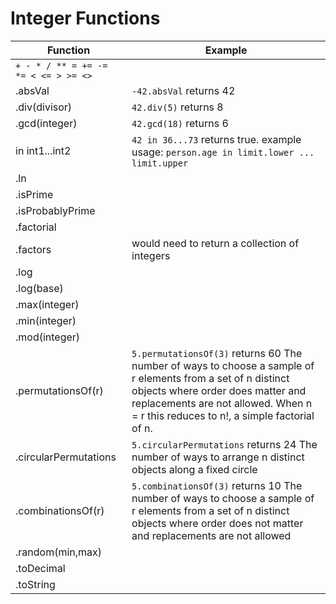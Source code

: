 # Integer Functions
Function|Example
-|-
`+ - * / ** = += -= *= < <= > >= <>`|
.absVal|`-42.absVal` returns 42
.div(divisor)|`42.div(5)` returns 8
.gcd(integer)|`42.gcd(18)` returns 6
in int1...int2|`42 in 36...73` returns true. example usage: `person.age in limit.lower ... limit.upper`
.ln|
.isPrime|
.isProbablyPrime|
.factorial|
.factors| would need to return a collection of integers
.log|
.log(base)|
.max(integer)|
.min(integer)|
.mod(integer)|
.permutationsOf(r)|`5.permutationsOf(3)` returns 60 The number of ways to choose a sample of r elements from a set of n distinct objects where order does matter and replacements are not allowed.  When n = r this reduces to n!, a simple factorial of n.
.circularPermutations|`5.circularPermutations` returns 24 The number of ways to arrange n distinct objects along a fixed circle
.combinationsOf(r)|`5.combinationsOf(3)` returns 10 The number of ways to choose a sample of r elements from a set of n distinct objects where order does not matter and replacements are not allowed
.random(min,max)|
.toDecimal|
.toString|
